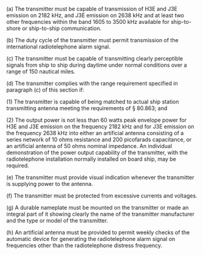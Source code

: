 (a) The transmitter must be capable of transmission of H3E and J3E emission on 2182 kHz, and J3E emission on 2638 kHz and at least two other frequencies within the band 1605 to 3500 kHz available for ship-to-shore or ship-to-ship communication.

(b) The duty cycle of the transmitter must permit transmission of the international radiotelephone alarm signal.

(c) The transmitter must be capable of transmitting clearly perceptible signals from ship to ship during daytime under normal conditions over a range of 150 nautical miles.

(d) The transmitter complies with the range requirement specified in paragraph (c) of this section if:

(1) The transmitter is capable of being matched to actual ship station transmitting antenna meeting the requirements of § 80.863; and

(2) The output power is not less than 60 watts peak envelope power for H3E and J3E emission on the frequency 2182 kHz and for J3E emission on the frequency 2638 kHz into either an artificial antenna consisting of a series network of 10 ohms resistance and 200 picofarads capacitance, or an artificial antenna of 50 ohms nominal impedance. An individual demonstration of the power output capability of the transmitter, with the radiotelephone installation normally installed on board ship, may be required.

(e) The transmitter must provide visual indication whenever the transmitter is supplying power to the antenna.

(f) The transmitter must be protected from excessive currents and voltages.

(g) A durable nameplate must be mounted on the transmitter or made an integral part of it showing clearly the name of the transmitter manufacturer and the type or model of the transmitter.

(h) An artificial antenna must be provided to permit weekly checks of the automatic device for generating the radiotelephone alarm signal on frequencies other than the radiotelephone distress frequency.

